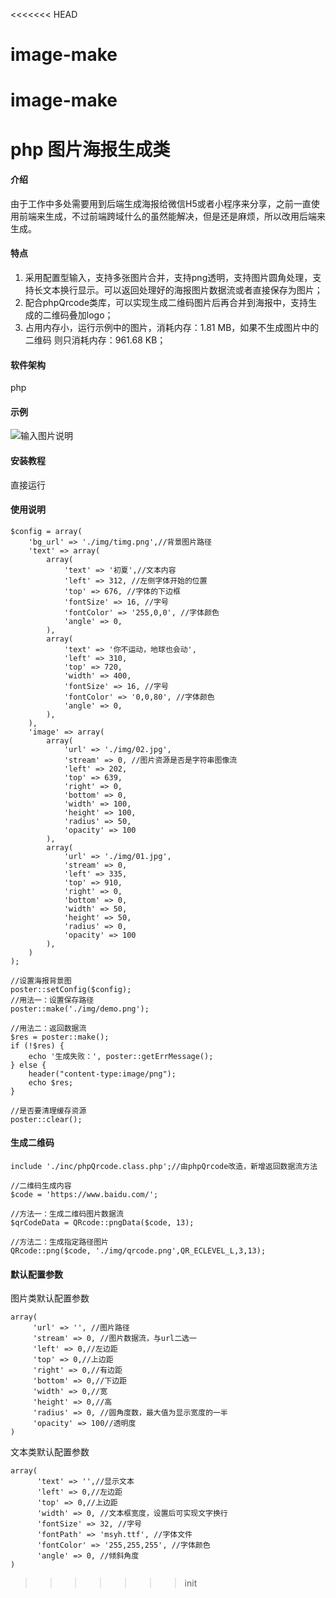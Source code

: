 <<<<<<< HEAD
# image-make
image-make
=======
# php 图片海报生成类

#### 介绍
由于工作中多处需要用到后端生成海报给微信H5或者小程序来分享，之前一直使用前端来生成，不过前端跨域什么的虽然能解决，但是还是麻烦，所以改用后端来生成。

#### 特点

1. 采用配置型输入，支持多张图片合并，支持png透明，支持图片圆角处理，支持长文本换行显示。可以返回处理好的海报图片数据流或者直接保存为图片；
2. 配合phpQrcode类库，可以实现生成二维码图片后再合并到海报中，支持生成的二维码叠加logo；
3. 占用内存小，运行示例中的图片，消耗内存：1.81 MB，如果不生成图片中的二维码 则只消耗内存：961.68 KB；


#### 软件架构
php

#### 示例

![输入图片说明](https://images.gitee.com/uploads/images/2019/1016/185853_e5bed5d7_400321.png "在这里输入图片标题")


#### 安装教程

直接运行

#### 使用说明


```
$config = array(
    'bg_url' => './img/timg.png',//背景图片路径
    'text' => array(
        array(
            'text' => '初夏',//文本内容
            'left' => 312, //左侧字体开始的位置
            'top' => 676, //字体的下边框
            'fontSize' => 16, //字号
            'fontColor' => '255,0,0', //字体颜色
            'angle' => 0,
        ),
        array(
            'text' => '你不运动，地球也会动',
            'left' => 310,
            'top' => 720,
            'width' => 400,
            'fontSize' => 16, //字号
            'fontColor' => '0,0,80', //字体颜色
            'angle' => 0,
        ),
    ),
    'image' => array(
        array(
            'url' => './img/02.jpg',
            'stream' => 0, //图片资源是否是字符串图像流
            'left' => 202,
            'top' => 639,
            'right' => 0,
            'bottom' => 0,
            'width' => 100,
            'height' => 100,
            'radius' => 50,
            'opacity' => 100
        ),
        array(
            'url' => './img/01.jpg',
            'stream' => 0,
            'left' => 335,
            'top' => 910,
            'right' => 0,
            'bottom' => 0,
            'width' => 50,
            'height' => 50,
            'radius' => 0,
            'opacity' => 100
        ),
    )
);

//设置海报背景图
poster::setConfig($config);
//用法一：设置保存路径
poster::make('./img/demo.png');

//用法二：返回数据流
$res = poster::make();
if (!$res) {
    echo '生成失败：', poster::getErrMessage();
} else {
    header("content-type:image/png");
    echo $res;
}

//是否要清理缓存资源
poster::clear();
```

#### 生成二维码
```
include './inc/phpQrcode.class.php';//由phpQrcode改造，新增返回数据流方法

//二维码生成内容
$code = 'https://www.baidu.com/';

//方法一：生成二维码图片数据流
$qrCodeData = QRcode::pngData($code, 13);

//方法二：生成指定路径图片
QRcode::png($code, './img/qrcode.png',QR_ECLEVEL_L,3,13);
```

#### 默认配置参数

图片类默认配置参数

```
array(
     'url' => '', //图片路径
     'stream' => 0, //图片数据流，与url二选一
     'left' => 0,//左边距
     'top' => 0,//上边距
     'right' => 0,//有边距
     'bottom' => 0,//下边距
     'width' => 0,//宽
     'height' => 0,//高
     'radius' => 0, //圆角度数，最大值为显示宽度的一半
     'opacity' => 100//透明度
)
```

文本类默认配置参数

```
array(
      'text' => '',//显示文本
      'left' => 0,//左边距
      'top' => 0,//上边距
      'width' => 0, //文本框宽度，设置后可实现文字换行
      'fontSize' => 32, //字号
      'fontPath' => 'msyh.ttf', //字体文件
      'fontColor' => '255,255,255', //字体颜色
      'angle' => 0, //倾斜角度
)
```
>>>>>>> init
